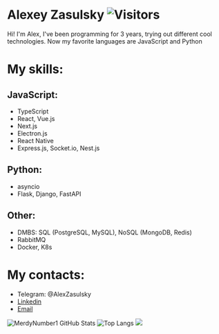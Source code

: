 # Alexey Zasulsky ![Visitors](https://visitor-badge.glitch.me/badge?page_id=MerdyNumber1)

Hi! I'm Alex, I've been programming for 3 years, trying out different cool technologies. Now my favorite languages are JavaScript and Python

# My skills:
## JavaScript:
 - TypeScript
 - React, Vue.js
 - Next.js
 - Electron.js
 - React Native
 - Express.js, Socket.io, Nest.js
## Python:
 - asyncio
 - Flask, Django, FastAPI
## Other:
 - DMBS: SQL (PostgreSQL, MySQL), NoSQL (MongoDB, Redis)
 - RabbitMQ
 - Docker, K8s

# My contacts:
 - Telegram: @AlexZasulsky
 - [Linkedin](https://www.linkedin.com/in/alexey-zasulsky-1b755b201/)
 - [Email](/mailto:sampekmoy@gmail.com)


![MerdyNumber1 GitHub Stats](https://github-readme-stats.vercel.app/api?username=MerdyNumber1&count_private=true&hide=contribs&show_icons=true&theme=default&layout=compact)
![Top Langs](https://github-readme-stats.vercel.app/api/top-langs/?username=MerdyNumber1&count_private=false&hide=tsql&langs_count=7&theme=default&layout=compact)
![](https://www.codewars.com/users/sampekmoy/badges/large)
